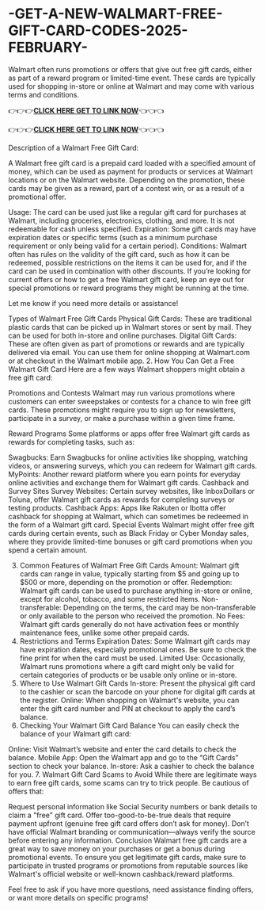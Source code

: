 # -GET-A-NEW-WALMART-FREE-GIFT-CARD-CODES-2025-FEBRUARY-


Walmart often runs promotions or offers that give out free gift cards, either as part of a reward program or limited-time event. These cards are typically used for shopping in-store or online at Walmart and may come with various terms and conditions.



👉👉👉**[CLICK HERE GET TO LINK  NOW](https://shorturl.at/cFEuE)**👈👈👈


👉👉👉**[CLICK HERE GET TO LINK  NOW](https://shorturl.at/cFEuE)**👈👈👈


Description of a Walmart Free Gift Card:

A Walmart free gift card is a prepaid card loaded with a specified amount of money, which can be used as payment for products or services at Walmart locations or on the Walmart website. Depending on the promotion, these cards may be given as a reward, part of a contest win, or as a result of a promotional offer.

Usage: The card can be used just like a regular gift card for purchases at Walmart, including groceries, electronics, clothing, and more. It is not redeemable for cash unless specified.
Expiration: Some gift cards may have expiration dates or specific terms (such as a minimum purchase requirement or only being valid for a certain period).
Conditions: Walmart often has rules on the validity of the gift card, such as how it can be redeemed, possible restrictions on the items it can be used for, and if the card can be used in combination with other discounts.
If you’re looking for current offers or how to get a free Walmart gift card, keep an eye out for special promotions or reward programs they might be running at the time.

Let me know if you need more details or assistance!


 Types of Walmart Free Gift Cards
Physical Gift Cards: These are traditional plastic cards that can be picked up in Walmart stores or sent by mail. They can be used for both in-store and online purchases.
Digital Gift Cards: These are often given as part of promotions or rewards and are typically delivered via email. You can use them for online shopping at Walmart.com or at checkout in the Walmart mobile app.
2. How You Can Get a Free Walmart Gift Card
Here are a few ways Walmart shoppers might obtain a free gift card:

Promotions and Contests
Walmart may run various promotions where customers can enter sweepstakes or contests for a chance to win free gift cards. These promotions might require you to sign up for newsletters, participate in a survey, or make a purchase within a given time frame.

Reward Programs
Some platforms or apps offer free Walmart gift cards as rewards for completing tasks, such as:

Swagbucks: Earn Swagbucks for online activities like shopping, watching videos, or answering surveys, which you can redeem for Walmart gift cards.
MyPoints: Another reward platform where you earn points for everyday online activities and exchange them for Walmart gift cards.
Cashback and Survey Sites
Survey Websites: Certain survey websites, like InboxDollars or Toluna, offer Walmart gift cards as rewards for completing surveys or testing products.
Cashback Apps: Apps like Rakuten or Ibotta offer cashback for shopping at Walmart, which can sometimes be redeemed in the form of a Walmart gift card.
Special Events
Walmart might offer free gift cards during certain events, such as Black Friday or Cyber Monday sales, where they provide limited-time bonuses or gift card promotions when you spend a certain amount.

3. Common Features of Walmart Free Gift Cards
Amount: Walmart gift cards can range in value, typically starting from $5 and going up to $500 or more, depending on the promotion or offer.
Redemption: Walmart gift cards can be used to purchase anything in-store or online, except for alcohol, tobacco, and some restricted items.
Non-transferable: Depending on the terms, the card may be non-transferable or only available to the person who received the promotion.
No Fees: Walmart gift cards generally do not have activation fees or monthly maintenance fees, unlike some other prepaid cards.
4. Restrictions and Terms
Expiration Dates: Some Walmart gift cards may have expiration dates, especially promotional ones. Be sure to check the fine print for when the card must be used.
Limited Use: Occasionally, Walmart runs promotions where a gift card might only be valid for certain categories of products or be usable only online or in-store.
5. Where to Use Walmart Gift Cards
In-store: Present the physical gift card to the cashier or scan the barcode on your phone for digital gift cards at the register.
Online: When shopping on Walmart's website, you can enter the gift card number and PIN at checkout to apply the card’s balance.
6. Checking Your Walmart Gift Card Balance
You can easily check the balance of your Walmart gift card:

Online: Visit Walmart’s website and enter the card details to check the balance.
Mobile App: Open the Walmart app and go to the “Gift Cards” section to check your balance.
In-store: Ask a cashier to check the balance for you.
7. Walmart Gift Card Scams to Avoid
While there are legitimate ways to earn free gift cards, some scams can try to trick people. Be cautious of offers that:

Request personal information like Social Security numbers or bank details to claim a "free" gift card.
Offer too-good-to-be-true deals that require payment upfront (genuine free gift card offers don’t ask for money).
Don’t have official Walmart branding or communication—always verify the source before entering any information.
Conclusion
Walmart free gift cards are a great way to save money on your purchases or get a bonus during promotional events. To ensure you get legitimate gift cards, make sure to participate in trusted programs or promotions from reputable sources like Walmart's official website or well-known cashback/reward platforms.

Feel free to ask if you have more questions, need assistance finding offers, or want more details on specific programs!





